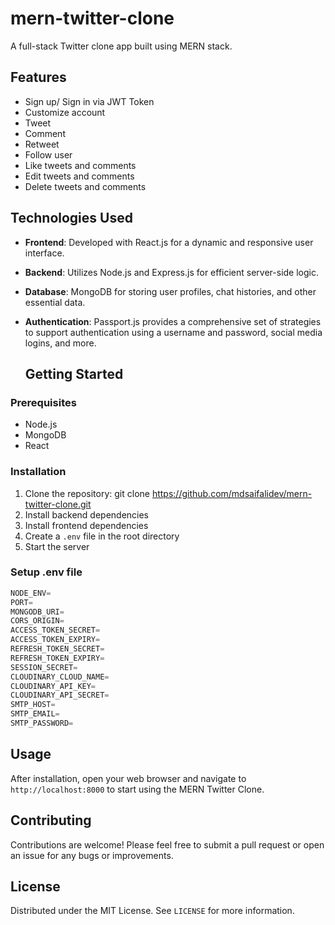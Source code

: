 # mern-twitter-clone
A full-stack Twitter clone app built using MERN stack. 

## Features

- Sign up/ Sign in via JWT Token
- Customize account
- Tweet
- Comment
- Retweet
- Follow user
- Like tweets and comments
- Edit tweets and comments
- Delete tweets and comments

## Technologies Used

- **Frontend**: Developed with React.js for a dynamic and responsive user interface.
- **Backend**: Utilizes Node.js and Express.js for efficient server-side logic.
- **Database**: MongoDB for storing user profiles, chat histories, and other essential data.
- **Authentication**: Passport.js provides a comprehensive set of strategies to support authentication using a username and password, social media logins, and more.

  ## Getting Started

### Prerequisites

- Node.js
- MongoDB
- React

### Installation

1. Clone the repository: git clone https://github.com/mdsaifalidev/mern-twitter-clone.git
2. Install backend dependencies
3. Install frontend dependencies
4. Create a `.env` file in the root directory
5. Start the server

### Setup .env file

```js
NODE_ENV=
PORT=
MONGODB_URI=
CORS_ORIGIN=
ACCESS_TOKEN_SECRET=
ACCESS_TOKEN_EXPIRY=
REFRESH_TOKEN_SECRET=
REFRESH_TOKEN_EXPIRY=
SESSION_SECRET=
CLOUDINARY_CLOUD_NAME=
CLOUDINARY_API_KEY=
CLOUDINARY_API_SECRET=
SMTP_HOST=
SMTP_EMAIL=
SMTP_PASSWORD=
```

## Usage

After installation, open your web browser and navigate to `http://localhost:8000` to start using the MERN Twitter Clone.

## Contributing

Contributions are welcome! Please feel free to submit a pull request or open an issue for any bugs or improvements.

## License

Distributed under the MIT License. See `LICENSE` for more information.
